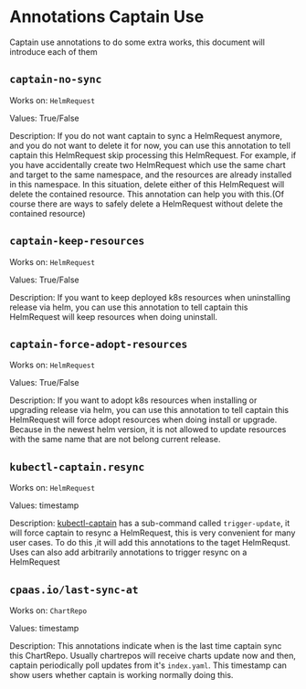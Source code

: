 # Annotations Captain Use

Captain use annotations to do some extra works, this document will introduce each of them


## `captain-no-sync`
Works on: `HelmRequest`

Values: True/False

Description:
	If you do not want captain to sync a HelmRequest anymore, and you do not want to delete it for now, you can use this annotation to tell captain this HelmRequest skip processing this HelmRequest.
	For example, if you have accidentally create two HelmRequest which use the same chart and target to the same namespace, and the resources are already installed in this namespace. In this situation, delete either of this HelmRequest will delete the contained resource. This annotation can help you with this.(Of course there are ways to safely delete a HelmRequest without delete the contained resource)

## `captain-keep-resources`
Works on: `HelmRequest`

Values: True/False

Description:
	If you want to keep deployed k8s resources when uninstalling release via helm, you can use this annotation to tell captain this HelmRequest will keep resources when doing uninstall.

## `captain-force-adopt-resources`
Works on: `HelmRequest`

Values: True/False

Description:
	If you want to adopt k8s resources when installing or upgrading release via helm, you can use this annotation to tell captain this HelmRequest will force adopt resources when doing install or upgrade. Because in the newest helm version, it is not allowed to update resources with the same name that are not belong current release.

## `kubectl-captain.resync`
Works on: `HelmRequest`

Values: timestamp

Description:
	[kubectl-captain](https://github.com/alauda/kubectl-captain) has a sub-command called `trigger-update`, it will force captain to resync a HelmRequest, this is very convenient for many user cases. To do this ,it will add this annotations to the taget HelmRequst. Uses can also add arbitrarily annotations to trigger resync on a HelmRequest

## `cpaas.io/last-sync-at`
Works on: `ChartRepo`

Values: timestamp

Description:
	This annotations indicate when is the last time captain sync this ChartRepo. Usually chartrepos will receive charts update now and then, captain periodically poll updates from it's `index.yaml`. This timestamp can show users whether captain is working normally doing this.
